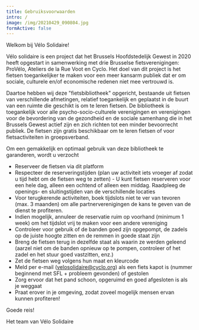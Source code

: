 ```yaml
---
title: Gebruiksvoorwaarden
intro: /
image: /img/20210429_090804.jpg
formActive: false
---
```

Welkom bij Vélo Solidaire!

Vélo solidaire is een project dat het Brussels Hoofdstedelijk Gewest in 2020 heeft opgestart in samenwerking met drie Brusselse fietsverenigingen: ProVélo, Ateliers de la Rue Voot en Cyclo. Het doel van dit project is het fietsen toegankelijker te maken voor een meer kansarm publiek dat er om sociale, culturele en/of economische redenen niet mee vertrouwd is.

Daartoe hebben wij deze "fietsbibliotheek" opgericht, bestaande uit fietsen van verschillende afmetingen, relatief toegankelijk en geplaatst in de buurt van een ruimte die geschikt is om te leren fietsen.
De bibliotheek is toegankelijk voor alle psycho-socio-culturele verenigingen en verenigingen voor de bevordering van de gezondheid en de sociale samenhang die in het Brussels Gewest actief zijn en zich richten tot een minder bevoorrecht publiek. De fietsen zijn gratis beschikbaar om te leren fietsen of voor fietsactiviteiten in groepsverband.

Om een gemakkelijk en optimaal gebruik van deze bibliotheek te garanderen, wordt u verzocht

* Reserveer de fietsen via dit platform 
* Respecteer de reserveringstijden (plan uw activiteit iets vroeger af zodat u tijd hebt om de fietsen weg te zetten) - U kunt fietsen reserveren voor een hele dag, alleen een ochtend of alleen een middag. Raadpleeg de openings- en sluitingstijden van de verschillende locaties
* Voor terugkerende activiteiten, boek tijdslots niet te ver van tevoren (max. 3 maanden) om alle partnerverenigingen de kans te geven van de dienst te profiteren.
* Indien mogelijk, annuleer de reservatie ruim op voorhand (minimum 1 week) om het tijdslot vrij te maken voor een andere vereniging
* Controleer voor gebruik of de banden goed zijn opgepompt, de zadels op de juiste hoogte zitten en de remmen in goede staat zijn
* Breng de fietsen terug in dezelfde staat als waarin ze werden geleend (aarzel niet om de banden opnieuw op te pompen, controleer of het zadel en het stuur goed vastzitten, enz.)
* Zet de fietsen weg volgens hun maat en kleurcode
* Meld per e-mail (velosolidaire@cyclo.org) als een fiets kapot is (nummer beginnend met SFL + probleem gevonden) of gestolen
* Zorg ervoor dat het pand schoon, opgeruimd en goed afgesloten is als je weggaat
* Praat erover in je omgeving, zodat zoveel mogelijk mensen ervan kunnen profiteren!

Goede reis!

Het team van Vélo Solidaire